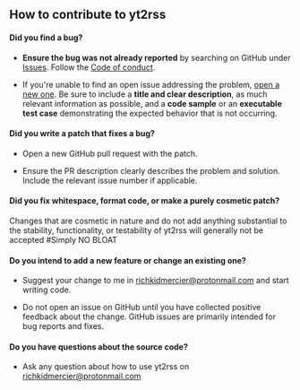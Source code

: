 ## How to contribute to yt2rss

#### **Did you find a bug?**

* **Ensure the bug was not already reported** by searching on GitHub under [Issues](https://github.com/undergroundmanPr0/yt2rss/issues). Follow the [Code of conduct](https://github.com/undergroundmanPr0/yt2rss/blob/main/CODE_OF_CONDUCT.md).

* If you're unable to find an open issue addressing the problem, [open a new one](https://github.com/undergroundmanPr0/yt2rss/issues/new/choose). Be sure to include a **title and clear description**, as much relevant information as possible, and a **code sample** or an **executable test case** demonstrating the expected behavior that is not occurring.

#### **Did you write a patch that fixes a bug?**

* Open a new GitHub pull request with the patch.

* Ensure the PR description clearly describes the problem and solution. Include the relevant issue number if applicable.

#### **Did you fix whitespace, format code, or make a purely cosmetic patch?**

Changes that are cosmetic in nature and do not add anything substantial to the stability, functionality, or testability of yt2rss will generally not be accepted #Simply NO BLOAT

#### **Do you intend to add a new feature or change an existing one?**

* Suggest your change to me in richkidmercier@protonmail.com and start writing code.

* Do not open an issue on GitHub until you have collected positive feedback about the change. GitHub issues are primarily intended for bug reports and fixes.

#### **Do you have questions about the source code?**

* Ask any question about how to use yt2rss on richkidmercier@protonmail.com
